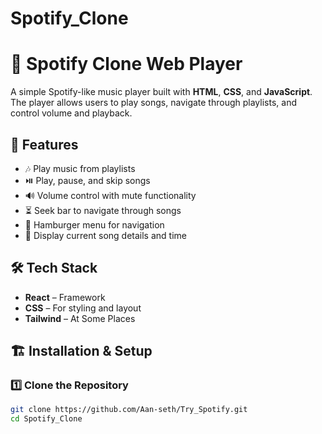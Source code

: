 # Spotify_Clone
# 🎵 Spotify Clone Web Player

A simple Spotify-like music player built with **HTML**, **CSS**, and **JavaScript**. The player allows users to play songs, navigate through playlists, and control volume and playback.

## 🚀 Features
- 🎶 Play music from playlists
- ⏯️ Play, pause, and skip songs
- 🔊 Volume control with mute functionality
- ⏳ Seek bar to navigate through songs
- 📱 Hamburger menu for navigation
- 🎵 Display current song details and time

## 🛠️ Tech Stack
- **React** – Framework
- **CSS** – For styling and layout
- **Tailwind** – At Some Places



## 🏗️ Installation & Setup

### 1️⃣ Clone the Repository
```bash
git clone https://github.com/Aan-seth/Try_Spotify.git
cd Spotify_Clone
